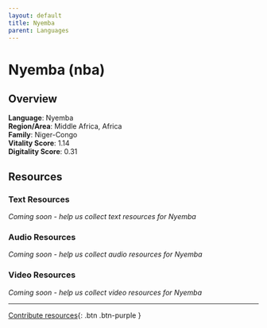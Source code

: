 ```yaml
---
layout: default
title: Nyemba
parent: Languages
---
```


# Nyemba (nba)

## Overview

**Language**: Nyemba  
**Region/Area**: Middle Africa, Africa  
**Family**: Niger-Congo  
**Vitality Score**: 1.14  
**Digitality Score**: 0.31  

## Resources

### Text Resources
*Coming soon - help us collect text resources for Nyemba*

### Audio Resources
*Coming soon - help us collect audio resources for Nyemba*

### Video Resources
*Coming soon - help us collect video resources for Nyemba*

---

[Contribute resources](https://fairtrain.github.io/){: .btn .btn-purple }
